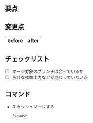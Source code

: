 ## 要点

## 変更点

| before | after |
| ------ | ----- |

## チェックリスト

- [ ] マージ対象のブランチは合っているか
- [ ] 余計な標準出力などが混じっていないか

## コマンド

- スカッシュマージする
  ```
  /squash
  ```
